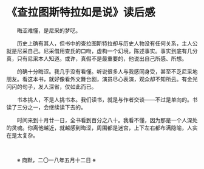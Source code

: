 # 《查拉图斯特拉如是说》读后感

&emsp;&emsp;晦涩难懂，是尼采的梦呓。

&emsp;&emsp;历史上确有其人，但书中的查拉图斯特拉却与历史人物没有任何关系，主人公就是尼采自己。尼采借用查氏的口吻，虚构一个幻境，陈述事实。事实到底有几分真，只有尼采本人知道。或许，真假不是最重要的，他说出自己所感、所想。

&emsp;&emsp;的确十分晦涩。我几乎没有看懂。听说很多人与我感同身受，甚至不乏尼采地朋友。看这本书，就好像看外文舞台剧，演员尽心表演，观众却不知所云。有金光闪闪的句子，发人深省，仅如此而已。

&emsp;&emsp;书本挑人，不是人挑书本。我们读书，就是与作者交谈——不过是单向的。书读了三分之一，会继续读下去的。

&emsp;&emsp;时间来到十月廿一日，全书看到百分之八十。我看不懂，因为那是一个人深处的灵魂。你离他越近，就越感到晦涩，周围都是迷宫，上下左右都布满隐喻，人实在是太复杂。

&emsp;&emsp;

&emsp;&emsp;※ 商默，二〇一八年五月十二日 ※